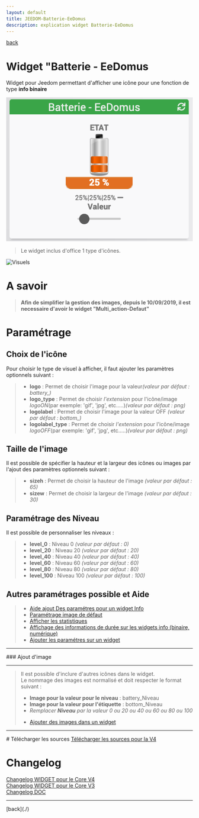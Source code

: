 ```yaml
---
layout: default
title: JEEDOM-Batterie-EeDomus
description: explication widget Batterie-EeDomus
---
```

[back](./)
# Widget "Batterie - EeDomus

Widget pour Jeedom permettant d'afficher une icône pour une fonction de type <b>info binaire</b>
<p><img src="img/RESULTAT_JEEDOM_Batterie_EeDomus.png" alt="Resultat" /></p>
<blockquote>
Le widget inclus d'office 1 type d'icônes.
</blockquote>

<p><img src="img/VISUEL_JEEDOM_Batterie_EeDomus.png" alt="Visuels" /></p>

# A savoir
<blockquote>
<b>Afin de simplifier la gestion des images, depuis le 10/09/2019, il est necessaire d'avoir le widget "Multi_action-Defaut"</b>
</blockquote>

# Paramétrage
## Choix de l'icône
Pour choisir le type de visuel à afficher, il faut ajouter les paramètres optionnels suivant :
<blockquote>
        <ul>
            <li><b>logo</b> : Permet de choisir l'image pour la valeur<i>(valeur par défaut : battery_)</i></li>
            <li><b>logo_type</b> : Permet de choisir <i>l'extension</i> pour l'icône/image <i>logoON</i>(par exemple: 'gif', 'jpg', etc.....)<i>(valeur par défaut : png)</i></li>
            <li><b>logolabel</b> : Permet de choisir l'image pour la valeur OFF <i>(valeur par défaut : bottom_)</i></li>
            <li><b>logolabel_type</b> : Permet de choisir <i>l'extension</i> pour l'icône/image <i>logoOFF</i>(par exemple: 'gif', 'jpg', etc.....)<i>(valeur par défaut : png)</i></li>
        </ul>
</blockquote>

## Taille de l'image
Il est possible de spécifier la hauteur et la largeur des icônes ou images par l'ajout des paramètres optionnels suivant :
<blockquote>
        <ul>
            <li><b>sizeh</b> : Permet de choisir la hauteur de l'image <i>(valeur par défaut : 65)</i></li>
            <li><b>sizew</b> : Permet de choisir la largeur de l'image <i>(valeur par défaut : 30)</i></li>
        </ul>
</blockquote>

## Paramétrage des Niveau
Il est possible de personnaliser les niveaux :
<blockquote>
        <ul>
            <li><b>level_0</b>   : Niveau 0 <i>(valeur par défaut : 0)</i></li>
            <li><b>level_20</b>  : Niveau 20 <i>(valeur par défaut : 20)</i></li>
            <li><b>level_40</b>  : Niveau 40 <i>(valeur par défaut : 40)</i></li>
            <li><b>level_60</b>  : Niveau 60 <i>(valeur par défaut : 60)</i></li>
            <li><b>level_80</b>  : Niveau 80 <i>(valeur par défaut : 80)</i></li>
            <li><b>level_100</b> : Niveau 100 <i>(valeur par défaut : 100)</i></li>
        </ul>
</blockquote>


## Autres paramétrages possible et Aide
<blockquote>
        <ul>
            <li><a href="JEEDOM_AIDE_CONFIG_INFOS.html">Aide ajout Des paramétres pour un widget Info</a></li>
            <li><a href="JEEDOM_AIDE_CONFIG_Error.html">Paramétrage image de défaut</a></li>
            <li><a href="JEEDOM_AIDE_CONFIG_STATS.html">Afficher les statistiques</a></li>
            <li><a href="JEEDOM_AIDE_CONFIG_STATS TEMPS.html">Affichage des informations de durée sur les widgets info (binaire, numérique)</a></li>
            <li><a href="JEEDOM_AIDE_CONFIG_PARA.html">Ajouter les paramétres sur un widget</a></li>
        </ul>
</blockquote>

<hr />
### Ajout d'image
<hr />
<blockquote>
        Il est possible d'inclure d'autres icônes dans le widget.<br/>
        Le nommage des images est normalisé et doit respecter le format suivant :
        <ul>
            <li><b>Image pour la valeur pour le niveau</b> : battery_Niveau</li>
            <li><b>Image pour la valeur pour l'étiquette</b> : bottom_Niveau</li>
            <li><i>Remplacer <b>Niveau</b> par la valeur 0 ou 20 ou 40 ou 60 ou 80 ou 100</i></li>
        </ul>
        <ul>
            <li><a href="JEEDOM_AIDE_ADD_IMG.html">Ajouter des images dans un widget</a></li>
        </ul> 
</blockquote>

<hr />
# Télécharger les sources
<a href="https://github.com/JEALG/JEEDOM-Batterie-EeDomus/tree/masterv4">Télécharger les sources pour la V4</a><br/>

# Changelog
<a href="https://github.com/JEALG/JEEDOM-Batterie-EeDomus/commits/masterv4">Changelog WIDGET pour le Core V4</a><br/>
<a href="https://github.com/JEALG/JEEDOM-Batterie-EeDomus/commits/master">Changelog WIDGET pour le Core V3</a><br/>
<a href="https://github.com/JEALG/JEEDOM-Widget_JAG-doc/commits/master">Changelog DOC</a>

<hr />
[back](./)